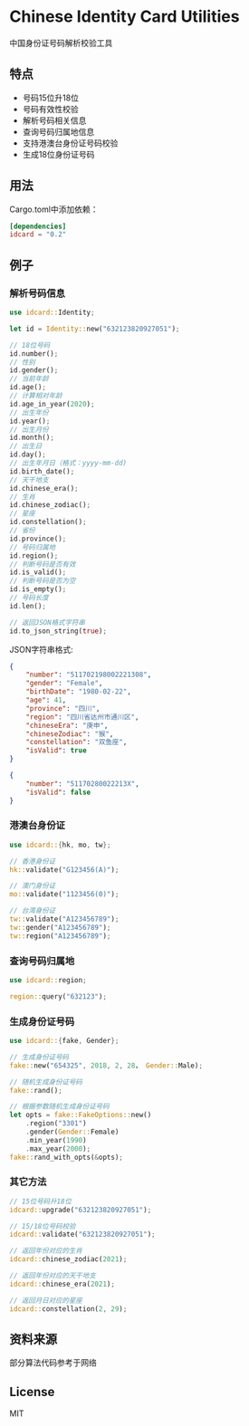 # Chinese Identity Card Utilities

中国身份证号码解析校验工具

## 特点

- 号码15位升18位
- 号码有效性校验
- 解析号码相关信息
- 查询号码归属地信息
- 支持港澳台身份证号码校验
- 生成18位身份证号码

## 用法

Cargo.toml中添加依赖：

```toml
[dependencies]
idcard = "0.2"

```

## 例子

### 解析号码信息

```rust
use idcard::Identity;

let id = Identity::new("632123820927051");

// 18位号码
id.number();
// 性别
id.gender();
// 当前年龄 
id.age(); 
// 计算相对年龄 
id.age_in_year(2020); 
// 出生年份
id.year(); 
// 出生月份
id.month();
// 出生日
id.day(); 
// 出生年月日（格式：yyyy-mm-dd)
id.birth_date(); 
// 天干地支
id.chinese_era(); 
// 生肖
id.chinese_zodiac(); 
// 星座
id.constellation(); 
// 省份
id.province(); 
// 号码归属地
id.region(); 
// 判断号码是否有效
id.is_valid();
// 判断号码是否为空
id.is_empty();
// 号码长度
id.len(); 

// 返回JSON格式字符串
id.to_json_string(true);

```

JSON字符串格式:

```json
{
    "number": "511702198002221308",
    "gender": "Female",
    "birthDate": "1980-02-22",
    "age": 41,
    "province": "四川",
    "region": "四川省达州市通川区",
    "chineseEra": "庚申",
    "chineseZodiac": "猴",
    "constellation": "双鱼座",
    "isValid": true
}

{
    "number": "51170280022213X",
    "isValid": false
}

```

### 港澳台身份证

```rust
use idcard::{hk, mo, tw};

// 香港身份证
hk::validate("G123456(A)");

// 澳门身份证
mo::validate("1123456(0)");

// 台湾身份证
tw::validate("A123456789");
tw::gender("A123456789");
tw::region("A123456789");

```

### 查询号码归属地

```rust
use idcard::region;

region::query("632123");

```

### 生成身份证号码

```rust
use idcard::{fake, Gender};

// 生成身份证号码
fake::new("654325", 2018, 2, 28， Gender::Male);

// 随机生成身份证号码
fake::rand();

// 根据参数随机生成身份证号码
let opts = fake::FakeOptions::new()
    .region("3301")
    .gender(Gender::Female)
    .min_year(1990)
    .max_year(2000);
fake::rand_with_opts(&opts);

```

### 其它方法

```rust
// 15位号码升18位
idcard::upgrade("632123820927051");

// 15/18位号码校验
idcard::validate("632123820927051");

// 返回年份对应的生肖
idcard::chinese_zodiac(2021);

// 返回年份对应的天干地支
idcard::chinese_era(2021);

// 返回月日对应的星座
idcard::constellation(2, 29);

```

## 资料来源

部分算法代码参考于网络

## License

MIT
